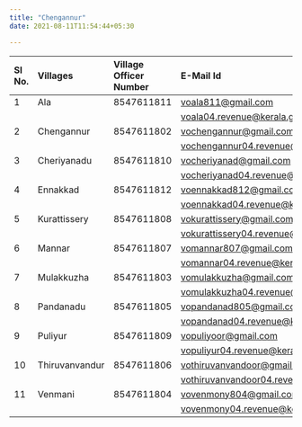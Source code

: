 ```yaml
---
title: "Chengannur"
date: 2021-08-11T11:54:44+05:30

---
```



| Sl No. | Villages |  Village Officer Number | E-Mail Id | Brodband/FTTH NO. | 
|:--|:--|:--| :--| :--|
| 1  | Ala            | 8547611811 | voala811@gmail.com          | 0479-2962522 |
|    |                        |            | voala04.revenue@kerala.gov.in         |              |
| 2  | Chengannur     | 8547611802 | vochengannur@gmail.com      | 0479-2950132 |
|    |                        |            | vochengannur04.revenue@kerala.gov.in         |              |
| 3  | Cheriyanadu    | 8547611810 | vocheriyanad@gmail.com      | 0479-2997717 |
|    |                        |            | vocheriyanad04.revenue@kerala.gov.in        |              |
| 4  | Ennakkad       | 8547611812 | voennakkad812@gmail.com     | 0479-2950143 |
|    |                        |            | voennakkad04.revenue@kerala.gov.in        |              |
| 5  | Kurattissery   | 8547611808 | vokurattissery@gmail.com    | 0479-2310910 |
|    |                        |            | vokurattissery04.revenue@kerala.gov.in        |              |
| 6  | Mannar         | 8547611807 | vomannar807@gmail.com       |              |
|    |                        |            | vomannar04.revenue@kerala.gov.in        |              |
| 7  | Mulakkuzha     | 8547611803 | vomulakkuzha@gmail.com      | 0479-2950161 |
|    |                        |            | vomulakkuzha04.revenue@kerala.gov.in        |              |
| 8  | Pandanadu      | 8547611805 | vopandanad805@gmail.com     |              |
|    |                        |            | vopandanad04.revenue@kerala.gov.in       |              |
| 9  | Puliyur        | 8547611809 | vopuliyoor@gmail.com        | 0479-2960140 |
|    |                        |            | vopuliyur04.revenue@kerala.gov.in        |              |
| 10 | Thiruvanvandur | 8547611806 | vothiruvanvandoor@gmail.com | 0479-2963859 |
|    |                        |            | vothiruvanvandoor04.revenue@kerala.gov.in        |              |
| 11 | Venmani        | 8547611804 | vovenmony804@gmail.com      | 0479-2352048 |
|    |                        |            | vovenmony04.revenue@kerala.gov.in         |              |